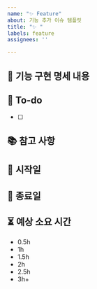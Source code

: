 ```yaml
---
name: "✨ Feature"
about: 기능 추가 이슈 템플릿
title: "✨ "
labels: feature
assignees: ''

---
```


## 📌 기능 구현 명세 내용

## 📝 To-do
- [ ] 

## 📚 참고 사항

## 🚀 시작일

## 🏁 종료일

## ⏳ 예상 소요 시간
- 0.5h
- 1h
- 1.5h
- 2h
- 2.5h
- 3h+
